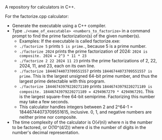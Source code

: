 A repository for calculators in C++.

For the factorize.cpp calculator: 
* Generate the executable using a C++ compiler.
* Type `./<name_of_executable> <numbers_to_factorize>` in a command prompt to find the prime factorization(s) of the given number(s).
  * Examples: If the executable is called factorize.exe:
  * `./factorize 5` prints `5 is prime.`, because 5 is a prime number.
  * `./factorize 2024` prints the prime factorization of 2024: `2024 is composite. 2024 = 2^3 * 11 * 23`
  * `./factorize 2 22 2024 11 23` prints the prime factorizations of 2, 22, 2024, 11, and 23, each on its own line.
  * `./factorize 18446744073709551557` prints `18446744073709551557 is prime`. This is the largest unsigned 64-bit prime number, and thus the largest prime detectable with this program.
  * `./factorize 18446743979220271189` prints `18446743979220271189 is composite. 18446743979220271189 = 4294967279 * 4294967291`. This is the largest square-free 64-bit semiprime. Factorizing this number may take a few seconds.
  * This calculator handles integers between 2 and 2^64-1 = 18446744073709551615, inclusive. 0, 1, and negative numbers are neither prime nor composite.
* The time complexity of the calculator is O(√(n)) where n is the number to be factored, or O(10^(d/2)) where d is the number of digits in the number's decimal representation.
